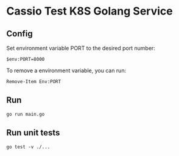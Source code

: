 # Cassio Test K8S Golang Service

## Config

Set environment variable PORT to the desired port number:

`$env:PORT=8000`

To remove a environment variable, you can run:

`Remove-Item Env:PORT`

## Run

`go run main.go`

## Run unit tests

`go test -v ./...`